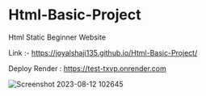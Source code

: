 # Html-Basic-Project
Html Static Beginner Website

Link :- https://joyalshaji135.github.io/Html-Basic-Project/

Deploy Render : https://test-txvp.onrender.com


![Screenshot 2023-08-12 102645](https://github.com/joyalshaji135/Html-Basic-Project/assets/141172594/7803b972-9a9b-4c3c-954b-6211c318cd4d)

